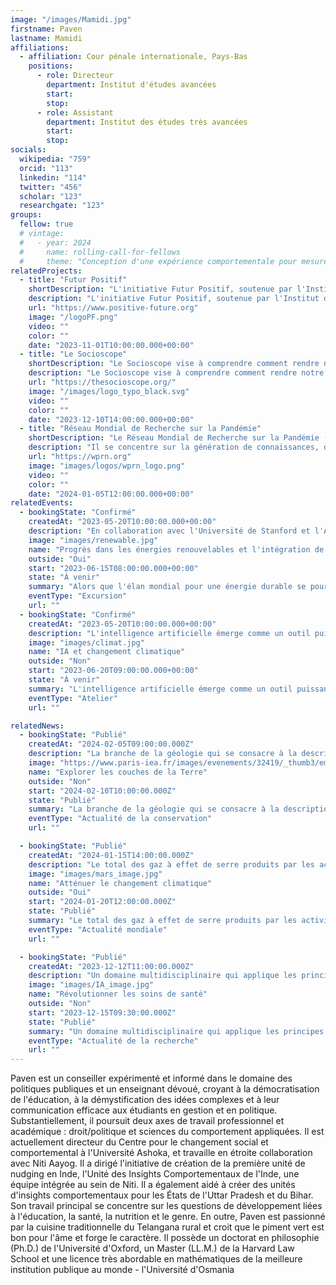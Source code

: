 ```yaml
---
image: "/images/Mamidi.jpg"
firstname: Paven
lastname: Mamidi
affiliations:
  - affiliation: Cour pénale internationale, Pays-Bas
    positions:
      - role: Directeur
        department: Institut d'études avancées
        start:
        stop:
      - role: Assistant
        department: Institut des études très avancées
        start:
        stop:
socials:
  wikipedia: "759"
  orcid: "113"
  linkedin: "114"
  twitter: "456"
  scholar: "123"
  researchgate: "123"
groups:
  fellow: true
  # vintage:
  #   - year: 2024
  #     name: rolling-call-for-fellows
  #     theme: "Conception d'une expérience comportementale pour mesurer le coût de l'autonomie due à l'IA prédictive et au nudging"
relatedProjects:
  - title: "Futur Positif"
    shortDescription: "L'initiative Futur Positif, soutenue par l'Institut d'études avancées de Paris et la Fondation 2100"
    description: "L'initiative Futur Positif, soutenue par l'Institut d'études avancées de Paris et la Fondation 2100, vise à faire connaître largement les travaux de prospective"
    url: "https://www.positive-future.org"
    image: "/logoPF.png"
    video: ""
    color: ""
    date: "2023-11-01T10:00:00.000+00:00"
  - title: "Le Socioscope"
    shortDescription: "Le Socioscope vise à comprendre comment rendre notre monde plus durable, en particulier en ce qui concerne l'alimentation"
    description: "Le Socioscope vise à comprendre comment rendre notre monde plus durable, en particulier en ce qui concerne l'alimentation"
    url: "https://thesocioscope.org/"
    image: "/images/logo_typo_black.svg"
    video: ""
    color: ""
    date: "2023-12-10T14:00:00.000+00:00"
  - title: "Réseau Mondial de Recherche sur la Pandémie"
    shortDescription: "Le Réseau Mondial de Recherche sur la Pandémie (WPRN) est dédié à faciliter la collaboration internationale en matière de recherche sur les pandémies"
    description: "Il se concentre sur la génération de connaissances, de données et d'outils qui peuvent être partagés entre les nations pour mieux comprendre et combattre les pandémies. Grâce à des partenariats avec des institutions comme l'Institut d'Études Avancées de Paris (Paris IAS), le WPRN rassemble des experts de premier plan pour répondre aux défis complexes posés par les crises sanitaires mondiales"
    url: "https://wprn.org"
    image: "images/logos/wprn_logo.png"
    video: ""
    color: ""
    date: "2024-01-05T12:00:00.000+00:00"
relatedEvents:
  - bookingState: "Confirmé"
    createdAt: "2023-05-20T10:00:00.000+00:00"
    description: "En collaboration avec l'Université de Stanford et l'Agence Internationale de l'Énergie"
    image: "images/renewable.jpg"
    name: "Progrès dans les énergies renouvelables et l'intégration de l'IA"
    outside: "Oui"
    start: "2023-06-15T08:00:00.000+00:00"
    state: "À venir"
    summary: "Alors que l'élan mondial pour une énergie durable se poursuit, l'intelligence artificielle joue un rôle clé dans l'optimisation des systèmes d'énergie renouvelable"
    eventType: "Excursion"
    url: ""
  - bookingState: "Confirmé"
    createdAt: "2023-05-20T10:00:00.000+00:00"
    description: "L'intelligence artificielle émerge comme un outil puissant dans la lutte contre le changement climatique"
    image: "images/climat.jpg"
    name: "IA et changement climatique"
    outside: "Non"
    start: "2023-06-20T09:00:00.000+00:00"
    state: "À venir"
    summary: "L'intelligence artificielle émerge comme un outil puissant dans la lutte contre le changement climatique"
    eventType: "Atelier"
    url: ""

relatedNews:
  - bookingState: "Publié"
    createdAt: "2024-02-05T09:00:00.000Z"
    description: "La branche de la géologie qui se consacre à la description et à la classification des roches."
    image: "https://www.paris-iea.fr/images/evenements/32419/_thumb3/emily-morter-8xaa0f9yqne-unsplash.jpg"
    name: "Explorer les couches de la Terre"
    outside: "Non"
    start: "2024-02-10T10:00:00.000Z"
    state: "Publié"
    summary: "La branche de la géologie qui se consacre à la description et à la classification des roches."
    eventType: "Actualité de la conservation"
    url: ""

  - bookingState: "Publié"
    createdAt: "2024-01-15T14:00:00.000Z"
    description: "Le total des gaz à effet de serre produits par les activités humaines, mesuré en équivalents dioxyde de carbone"
    image: "images/mars_image.jpg"
    name: "Atténuer le changement climatique"
    outside: "Oui"
    start: "2024-01-20T12:00:00.000Z"
    state: "Publié"
    summary: "Le total des gaz à effet de serre produits par les activités humaines, mesuré en équivalents dioxyde de carbone"
    eventType: "Actualité mondiale"
    url: ""

  - bookingState: "Publié"
    createdAt: "2023-12-12T11:00:00.000Z"
    description: "Un domaine multidisciplinaire qui applique les principes de l'ingénierie à la médecine et à la biologie à des fins de soins de santé"
    image: "images/IA_image.jpg"
    name: "Révolutionner les soins de santé"
    outside: "Non"
    start: "2023-12-15T09:30:00.000Z"
    state: "Publié"
    summary: "Un domaine multidisciplinaire qui applique les principes de l'ingénierie à la médecine et à la biologie à des fins de soins de santé"
    eventType: "Actualité de la recherche"
    url: ""
---
```


Paven est un conseiller expérimenté et informé dans le domaine des politiques publiques et un enseignant dévoué, croyant à la démocratisation de l'éducation, à la démystification des idées complexes et à leur communication efficace aux étudiants en gestion et en politique. Substantiellement, il poursuit deux axes de travail professionnel et académique : droit/politique et sciences du comportement appliquées. Il est actuellement directeur du Centre pour le changement social et comportemental à l'Université Ashoka, et travaille en étroite collaboration avec Niti Aayog. Il a dirigé l'initiative de création de la première unité de nudging en Inde, l'Unité des Insights Comportementaux de l'Inde, une équipe intégrée au sein de Niti. Il a également aidé à créer des unités d'insights comportementaux pour les États de l'Uttar Pradesh et du Bihar. Son travail principal se concentre sur les questions de développement liées à l'éducation, la santé, la nutrition et le genre. En outre, Paven est passionné par la cuisine traditionnelle du Telangana rural et croit que le piment vert est bon pour l'âme et forge le caractère. Il possède un doctorat en philosophie (Ph.D.) de l'Université d'Oxford, un Master (LL.M.) de la Harvard Law School et une licence très abordable en mathématiques de la meilleure institution publique au monde - l'Université d'Osmania
